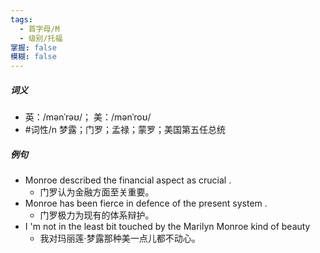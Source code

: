 ```yaml
---
tags:
  - 首字母/M
  - 级别/托福
掌握: false
模糊: false
---
```

##### 词义
- 英：/mənˈrəʊ/； 美：/mənˈroʊ/
- #词性/n  梦露；门罗；孟禄；蒙罗；美国第五任总统
##### 例句
- Monroe described the financial aspect as crucial .
	- 门罗认为金融方面至关重要。
- Monroe has been fierce in defence of the present system .
	- 门罗极力为现有的体系辩护。
- I 'm not in the least bit touched by the Marilyn Monroe kind of beauty
	- 我对玛丽莲·梦露那种美一点儿都不动心。
